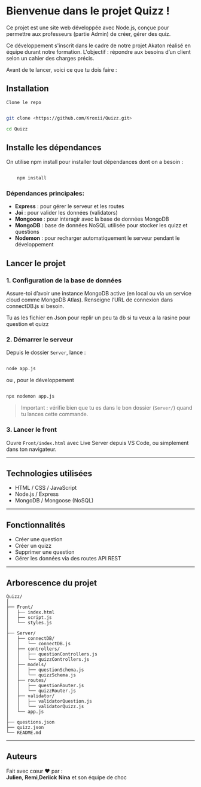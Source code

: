 # Bienvenue dans le projet Quizz !

Ce projet est une site web développée avec Node.js, conçue pour permettre aux professeurs (partie Admin) de créer, gérer des quiz.

Ce développement s'inscrit dans le cadre de notre projet Akaton réalisé en équipe durant notre formation. L'objectif : répondre aux besoins d’un client selon un cahier des charges précis.

Avant de te lancer, voici ce que tu dois faire :

## Installation

    Clone le repo

```bash

git clone <https://github.com/Kroxii/Quizz.git>

cd Quizz


```

## Installe les dépendances

On utilise npm install pour installer tout dépendances dont on a besoin :

```bash

    npm install

```

### Dépendances principales:

- **Express** : pour gérer le serveur et les routes
- **Joi** : pour valider les données (validators)
- **Mongoose** : pour interagir avec la base de données MongoDB
- **MongoDB** : base de données NoSQL utilisée pour stocker les quizz et questions
- **Nodemon** : pour recharger automatiquement le serveur pendant le développement

## Lancer le projet

### 1. Configuration de la base de données

Assure-toi d’avoir une instance MongoDB active (en local ou via un service cloud comme MongoDB Atlas). Renseigne l’URL de connexion dans connectDB.js si besoin.

Tu as les fichier en Json pour replir un peu ta db si tu veux a la rasine pour question et quizz

### 2. Démarrer le serveur

Depuis le dossier `Server`, lance :

```bash

node app.js

```

ou , pour le développement

```bash

npx nodemon app.js

```

> Important : vérifie bien que tu es dans le bon dossier (`Server/`) quand tu lances cette commande.

### 3. Lancer le front

Ouvre `Front/index.html` avec Live Server depuis VS Code, ou simplement dans ton navigateur.

---

## Technologies utilisées

- HTML / CSS / JavaScript
- Node.js / Express
- MongoDB / Mongoose (NoSQL)

---

## Fonctionnalités

- Créer une question
- Créer un quizz
- Supprimer une question
- Gérer les données via des routes API REST

---

## Arborescence du projet

```
Quizz/
│
├── Front/
│   ├── index.html
│   ├── script.js
│   └── styles.js
│
├── Server/
│   ├── connectDB/
│   │   └── connectDB.js
│   ├── controllers/
│   │   ├── questionControllers.js
│   │   └── quizzControllers.js
│   ├── models/
│   │   ├── questionSchema.js
│   │   └── quizzSchema.js
│   ├── routes/
│   │   ├── questionRouter.js
│   │   └── quizzRouter.js
│   ├── validator/
│   │   ├── validatorQuestion.js
│   │   └── validatorQuizz.js
│   └── app.js
│
├── questions.json
├── quizz.json
└── README.md
```

---

## Auteurs

Fait avec cœur ❤️ par :  
**Julien**, **Remi**,**Deriick**
**Nina** et son équipe de choc
